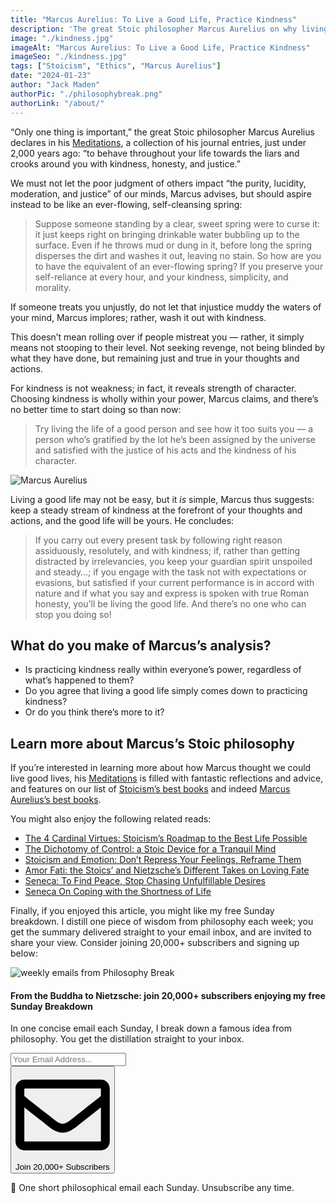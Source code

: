 ```yaml
---
title: "Marcus Aurelius: To Live a Good Life, Practice Kindness"
description: 'The great Stoic philosopher Marcus Aurelius on why living a good life comes down to one simple principle: practicing kindness.'
image: "./kindness.jpg"
imageAlt: "Marcus Aurelius: To Live a Good Life, Practice Kindness"
imageSeo: "./kindness.jpg"
tags: ["Stoicism", "Ethics", "Marcus Aurelius"]
date: "2024-01-23"
author: "Jack Maden"
authorPic: "./philosophybreak.png"
authorLink: "/about/"
---
```


<span class="big-letter">“O</span>nly one thing is important,” the great Stoic philosopher Marcus Aurelius declares in his <a target="_blank" rel="noopener noreferrer sponsored" href="http://www.amazon.com/Meditations-Annotated-Marcus-Aurelius/dp/1541673859?&linkCode=ll1&tag=philosophybre-20&linkId=d83ef5b58e209f9e046ef87bc2dbee2e&language=en_US&ref_=as_li_ss_tl">Meditations</a>, a collection of his journal entries, just under 2,000 years ago: “to behave throughout your life towards the liars and crooks around you with kindness, honesty, and justice.”

We must not let the poor judgment of others impact “the purity, lucidity, moderation, and justice” of our minds, Marcus advises, but should aspire instead to be like an ever-flowing, self-cleansing spring:

>Suppose someone standing by a clear, sweet spring were to curse it: it just keeps right on bringing drinkable water bubbling up to the surface. Even if he throws mud or dung in it, before long the spring disperses the dirt and washes it out, leaving no stain. So how are you to have the equivalent of an ever-flowing spring? If you preserve your self-reliance at every hour, and your kindness, simplicity, and morality.

If someone treats you unjustly, do not let that injustice muddy the waters of your mind, Marcus implores; rather, wash it out with kindness.

This doesn’t mean rolling over if people mistreat you — rather, it simply means not stooping to their level. Not seeking revenge, not being blinded by what they have done, but remaining just and true in your thoughts and actions. 

For kindness is not weakness; in fact, it reveals strength of character. Choosing kindness is wholly within your power, Marcus claims, and there’s no better time to start doing so than now:

>Try living the life of a good person and see how it too suits you — a person who’s gratified by the lot he’s been assigned by the universe and satisfied with the justice of his acts and the kindness of his character.

![Marcus Aurelius](./marcus.jpg "Marcus Aurelius was Roman emperor from 161 to 180 CE and a significant contributor to Stoic philosophy. Marcus reigned during a time of many significant military conflicts, as well as the Antonine Plague, a pandemic that devastated the population of the Roman Empire, causing the deaths of five million people. Despite these difficult events — or perhaps because of them — the philosophy Marcus advocated is one of calmness and serenity. As he advises in one of many natty aphorisms: ‘You have power over your mind — not outside events. Realize this, and you will find strength.’")

Living a good life may not be easy, but it _is_ simple, Marcus thus suggests: keep a steady stream of kindness at the forefront of your thoughts and actions, and the good life will be yours. He concludes:

>If you carry out every present task by following right reason assiduously, resolutely, and with kindness; if, rather than getting distracted by irrelevancies, you keep your guardian spirit unspoiled and steady…; if you engage with the task not with expectations or evasions, but satisfied if your current performance is in accord with nature and if what you say and express is spoken with true Roman honesty, you’ll be living the good life. And there’s no one who can stop you doing so!

## What do you make of Marcus’s analysis?

- Is practicing kindness really within everyone’s power, regardless of what’s happened to them?
- Do you agree that living a good life simply comes down to practicing kindness?
- Or do you think there’s more to it?

## Learn more about Marcus’s Stoic philosophy

<span class="big-letter">I</span>f you’re interested in learning more about how Marcus thought we could live good lives, his <a target="_blank" rel="noopener noreferrer sponsored" href="http://www.amazon.com/Meditations-Annotated-Marcus-Aurelius/dp/1541673859?&linkCode=ll1&tag=philosophybre-20&linkId=d83ef5b58e209f9e046ef87bc2dbee2e&language=en_US&ref_=as_li_ss_tl">Meditations</a> is filled with fantastic reflections and advice, and features on our list of [Stoicism’s best books](/reading-lists/stoicism/) and indeed [Marcus Aurelius’s best books](/reading-lists/marcus-aurelius-best-books). 

You might also enjoy the following related reads:

- [The 4 Cardinal Virtues: Stoicism’s Roadmap to the Best Life Possible](/articles/four-cardinal-virtues-stoicism-roadmap-to-the-best-life-possible/)
- [The Dichotomy of Control: a Stoic Device for a Tranquil Mind](/articles/dichotomy-of-control-a-stoic-device-for-a-tranquil-mind/)
- [Stoicism and Emotion: Don’t Repress Your Feelings, Reframe Them](/articles/stoicism-and-emotion-dont-repress-your-feelings-reframe-them/)
- [Amor Fati: the Stoics’ and Nietzsche’s Different Takes on Loving Fate](/articles/amor-fati-the-stoics-and-nietzsche-different-takes-on-loving-fate/)
- [Seneca: To Find Peace, Stop Chasing Unfulfillable Desires](/articles/seneca-to-find-peace-stop-chasing-unfulfillable-desires/)
- [Seneca On Coping with the Shortness of Life](/articles/seneca-on-coping-with-the-shortness-of-life/)

Finally, if you enjoyed this article, you might like my free Sunday breakdown. I distill one piece of wisdom from philosophy each week; you get the summary delivered straight to your email inbox, and are invited to share your view. Consider joining 20,000+ subscribers and signing up below:

<!--big subscribe-->
<div class="course-promo darkradial-background subscribe text-center">
    <img src="/static/6313d50bc32799a6c869239128784c7b/e7f7a/weekly-break.webp" alt="weekly emails from Philosophy Break">
    <h4>From the Buddha to Nietzsche: join 20,000+ subscribers enjoying my free Sunday Breakdown</h4>
    <p class="small-grey-font no-mar-bottom">In one concise email each Sunday, I break down a famous idea from philosophy. You get the distillation straight to your inbox.</p>
    <div class="small-pad-top">
        <form action="https://app.convertkit.com/forms/5812400/subscriptions" method="post" data-sv-form="5812400" data-uid="be0e52d3c0" data-format="inline" data-version="6" data-options="{&quot;settings&quot;:{&quot;after_subscribe&quot;:{&quot;action&quot;:&quot;message&quot;,&quot;success_message&quot;:&quot;Thank you, philosopher! Your welcome email will land in your inbox shortly.&quot;,&quot;redirect_url&quot;:&quot;https://philosophybreak.com/thank-you/&quot;},&quot;analytics&quot;:{&quot;google&quot;:null,&quot;fathom&quot;:null,&quot;facebook&quot;:null,&quot;segment&quot;:null,&quot;pinterest&quot;:null,&quot;sparkloop&quot;:null,&quot;googletagmanager&quot;:null},&quot;modal&quot;:{&quot;trigger&quot;:&quot;timer&quot;,&quot;scroll_percentage&quot;:null,&quot;timer&quot;:5,&quot;devices&quot;:&quot;all&quot;,&quot;show_once_every&quot;:15},&quot;powered_by&quot;:{&quot;show&quot;:false,&quot;url&quot;:&quot;https://convertkit.com/features/forms?utm_campaign=poweredby&amp;utm_content=form&amp;utm_medium=referral&amp;utm_source=dynamic&quot;},&quot;recaptcha&quot;:{&quot;enabled&quot;:false},&quot;return_visitor&quot;:{&quot;action&quot;:&quot;show&quot;,&quot;custom_content&quot;:&quot;&quot;},&quot;slide_in&quot;:{&quot;display_in&quot;:&quot;bottom_right&quot;,&quot;trigger&quot;:&quot;timer&quot;,&quot;scroll_percentage&quot;:null,&quot;timer&quot;:5,&quot;devices&quot;:&quot;all&quot;,&quot;show_once_every&quot;:15},&quot;sticky_bar&quot;:{&quot;display_in&quot;:&quot;top&quot;,&quot;trigger&quot;:&quot;timer&quot;,&quot;scroll_percentage&quot;:null,&quot;timer&quot;:5,&quot;devices&quot;:&quot;all&quot;,&quot;show_once_every&quot;:15}},&quot;version&quot;:&quot;6&quot;}" min-width="400 500 600 700 800">
        <div data-style="clean"><ul data-element="errors" data-group="alert"></ul><div data-element="fields" data-stacked="false">
            <div>
                <input name="email_address" aria-label="Your Email Address..." placeholder="Your Email Address..." required type="email" />
            </div>
            <button class="button primary" type="submit" data-element="submit"><div><div></div><div></div><div></div></div><span><svg xmlns="http://www.w3.org/2000/svg" viewBox="0 0 512 512"><path d="M464 64H48C21.49 64 0 85.49 0 112v288c0 26.51 21.49 48 48 48h416c26.51 0 48-21.49 48-48V112c0-26.51-21.49-48-48-48zm0 48v40.805c-22.422 18.259-58.168 46.651-134.587 106.49-16.841 13.247-50.201 45.072-73.413 44.701-23.208.375-56.579-31.459-73.413-44.701C106.18 199.465 70.425 171.067 48 152.805V112h416zM48 400V214.398c22.914 18.251 55.409 43.862 104.938 82.646 21.857 17.205 60.134 55.186 103.062 54.955 42.717.231 80.509-37.199 103.053-54.947 49.528-38.783 82.032-64.401 104.947-82.653V400H48z"/></svg>Join 20,000+ Subscribers</span></button>
            </div>
            </div>
        </form>
        <p class="tiny-mar-top no-mar-bottom review-font">💭 One short philosophical email each Sunday. Unsubscribe any time.</p>
    </div>
</div>